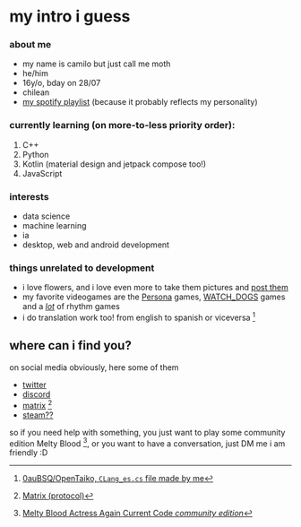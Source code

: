 # my intro i guess
### about me
- my name is camilo but just call me moth
- he/him
- 16y/o, bday on 28/07
- chilean
- [my spotify playlist](https://open.spotify.com/playlist/6uWVlQlQFEDBzvEPtsEHNd?si=f78e4ebfeb2c4081) (because it probably reflects my personality) 

### currently learning (on more-to-less priority order):
1. C++
2. Python
3. Kotlin (material design and jetpack compose too!)
4. JavaScript
### interests
- data science
- machine learning
- ia
- desktop, web and android development

### things unrelated to development
- i love flowers, and i love even more to take them pictures and [post them](https://www.instagram.com/mmentom0ri_/)
- my favorite videogames are the [Persona](https://en.wikipedia.org/wiki/Persona_(series)) games, [WATCH_DOGS](https://en.wikipedia.org/wiki/Watch_Dogs) games and a [*lot*](https://i.imgur.com/JGJ6rB1.png) of rhythm games
- i do translation work too! from english to spanish or viceversa [^1]

## where can i find you?
on social media obviously, here some of them
- [twitter](https://twitter.com/funnym0th)
- [discord](https://discordapp.com/users/827738957361315851)
- [matrix](https://matrix.to/#/@mementomori_:matrix.org) [^2]
- [steam??](https://steamcommunity.com/id/funnymoth/)

so if you need help with something, you just want to play some community edition Melty Blood [^3],
or you want to have a conversation, just DM me i am friendly :D

[^1]: [0auBSQ/OpenTaiko, `CLang_es.cs` file made by me](https://github.com/0auBSQ/OpenTaiko/blob/main/TJAPlayer3/I18N/CLang_es.cs)

[^2]: [Matrix (protocol)](https://en.wikipedia.org/wiki/Matrix_(protocol))

[^3]: [Melty Blood Actress Again Current Code *community edition*](https://play.meltyblood.club/?video=false)
